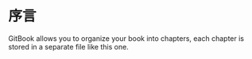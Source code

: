 # 序言

GitBook allows you to organize your book into chapters, each chapter is stored in a separate file like this one.
